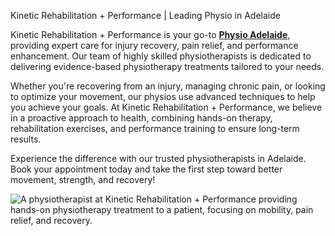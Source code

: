 Kinetic Rehabilitation + Performance | Leading Physio in Adelaide

Kinetic Rehabilitation + Performance is your go-to <b><a href="https://www.kineticrp.com.au/physiotherapy">Physio Adelaide</a></b>, providing expert care for injury recovery, pain relief, and performance enhancement. Our team of highly skilled physiotherapists is dedicated to delivering evidence-based physiotherapy treatments tailored to your needs.

Whether you're recovering from an injury, managing chronic pain, or looking to optimize your movement, our physios use advanced techniques to help you achieve your goals. At Kinetic Rehabilitation + Performance, we believe in a proactive approach to health, combining hands-on therapy, rehabilitation exercises, and performance training to ensure long-term results.

Experience the difference with our trusted physiotherapists in Adelaide. Book your appointment today and take the first step toward better movement, strength, and recovery!

<img src="https://www.kineticrp.com.au/wp-content/uploads/2021/02/image-17.png" alt="A physiotherapist at Kinetic Rehabilitation + Performance providing hands-on physiotherapy treatment to a patient, focusing on mobility, pain relief, and recovery."/>
